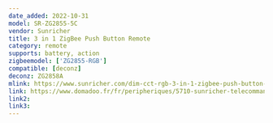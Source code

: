 ```yaml
---
date_added: 2022-10-31
model: SR-ZG2855-5C
vendor: Sunricher
title: 3 in 1 ZigBee Push Button Remote 
category: remote
supports: battery, action
zigbeemodel: ['ZG2855-RGB']
compatible: [deconz]
deconz: ZG2858A
mlink: https://www.sunricher.com/dim-cct-rgb-3-in-1-zigbee-push-button-remote-sr-zg2855-5c.html
link: https://www.domadoo.fr/fr/peripheriques/5710-sunricher-telecommande-3-en-1-zigbee-30.html
link2: 
link3: 
---
```

